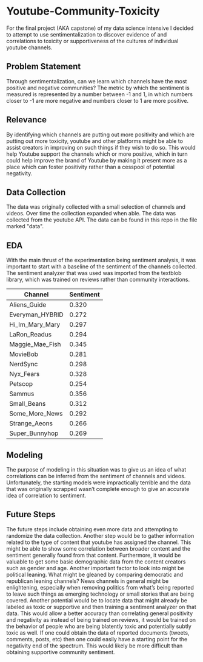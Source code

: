 # Youtube-Community-Toxicity
For the final project (AKA capstone) of my data science intensive I decided to attempt to use sentimentalization to discover evidence of and correlations to toxicity or supportiveness of the cultures of individual youtube channels.  

## Problem Statement  
Through sentimentalization, can we learn which channels have the most positive and negative communities?  The metric by which the sentiment is measured is represented by a number between -1 and 1, in which numbers closer to -1 are more negative and numbers closer to 1 are more positive.

## Relevance
By identifying which channels are putting out more positivity and which are putting out more toxicity, youtube and other platforms might be able to assist creators in improving on such things if they wish to do so.  This would help Youtube support the channels which or more positive, which in turn could help improve the brand of Youtube by making it present more as a place which can foster positivity rather than a cesspool of potential negativity.

## Data Collection
The data was originally collected with a small selection of channels and videos.  Over time the collection expanded when able.  The data was collected from the youtube API.  The data can be found in this repo in the file marked "data".

## EDA
With the main thrust of the experimentation being sentiment analysis, it was important to start with a baseline of the sentiment of the channels collected.  The sentiment analyzer that was used was imported from the textblob library, which was trained on reviews rather than community interactions.

|Channel               |Sentiment|
|----------------------|---------|
|Aliens_Guide          |0.320    |
|Everyman_HYBRID       |0.272    |
|Hi_Im_Mary_Mary       |0.297    |
|LaRon_Readus          |0.294    |
|Maggie_Mae_Fish       |0.345    |
|MovieBob              |0.281    |
|NerdSync              |0.298    |
|Nyx_Fears             |0.328    |
|Petscop               |0.254    |
|Sammus                |0.356    |
|Small_Beans           |0.312    |
|Some_More_News        |0.292    |
|Strange_Aeons         |0.266    |
|Super_Bunnyhop        |0.269    |

## Modeling
The purpose of modeling in this situation was to give us an idea of what correlations can be inferred from the sentiment of channels and videos.  Unfortunately, the starting models were impractically terrible and the data that was originally scrapped wasn’t complete enough to give an accurate idea of correlation to sentiment.

## Future Steps
The future steps include obtaining even more data and attempting to randomize the data collection.  Another step would be to gather information related to the type of content that youtube has assigned the channel.  This might be able to show some correlation between broader content and the sentiment generally found from that content.  Furthermore, it would be valuable to get some basic demographic data from the content creators such as gender and age.  Another important factor to look into might be political leaning. What might be gleaned by comparing democratic and republican leaning channels?  News channels in general might be enlightening, especially when removing politics from what’s being reported to leave such things as emerging technology or small stories that are being covered.
Another potential would be to locate data that might already be labeled as toxic or supportive and then training a sentiment analyzer on that data.  This would allow a better accuracy than correlating general positivity and negativity as instead of being trained on reviews, it would be trained on the behavior of people who are being blatently toxic and potentially subtly toxic as well.  If one could obtain the data of reported documents (tweets, comments, posts, etc) then one could easily have a starting point for the negativity end of the spectrum.  This would likely be more difficult than obtaining supportive community sentiment.
